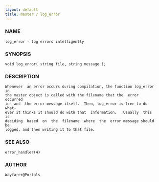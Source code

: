 ```yaml
---
layout: default
title: master / log_error
---
```


### NAME

    log_error - log errors intelligently


### SYNOPSIS

    void log_error( string file, string message );


### DESCRIPTION

    Whenever  an error occurs during compilation, the function log_error in
    the master object is called with the filename that the  error  occurred
    in  and  the error message itself.  Then, log_error is free to do what‐
    ever it thinks it should do with that  information.   Usually  this  is
    deciding  based  on  the  filename  where  the  error message should be
    logged, and then writing it to that file.


### SEE ALSO

    error_handler(4)


### AUTHOR

    Wayfarer@Portals
